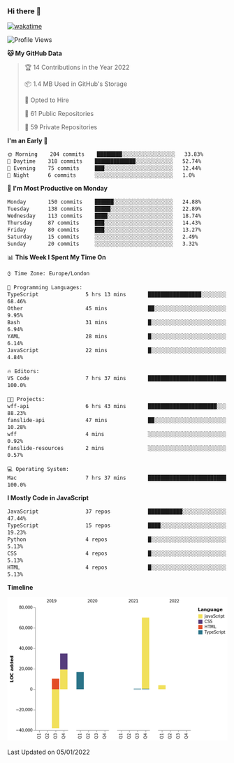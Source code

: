 ### Hi there 👋

[![wakatime](https://wakatime.com/badge/user/fbd6d84b-3d41-4f0d-b9de-9fbf06457c16.svg)](https://wakatime.com/@fbd6d84b-3d41-4f0d-b9de-9fbf06457c16)

<!--
**kkarimi/kkarimi** is a ✨ _special_ ✨ repository because its `README.md` (this file) appears on your GitHub profile.

Here are some ideas to get you started:

- 🔭 I’m currently working on ...
- 🌱 I’m currently learning ...
- 👯 I’m looking to collaborate on ...
- 🤔 I’m looking for help with ...
- 💬 Ask me about ...
- 📫 How to reach me: ...
- 😄 Pronouns: ...
- ⚡ Fun fact: ...
-->

<!--START_SECTION:waka-->
![Profile Views](http://img.shields.io/badge/Profile%20Views-6-blue)

**🐱 My GitHub Data** 

> 🏆 14 Contributions in the Year 2022
 > 
> 📦 1.4 MB Used in GitHub's Storage 
 > 
> 💼 Opted to Hire
 > 
> 📜 61 Public Repositories 
 > 
> 🔑 59 Private Repositories  
 > 
**I'm an Early 🐤** 

```text
🌞 Morning    204 commits    ████████░░░░░░░░░░░░░░░░░   33.83% 
🌆 Daytime    318 commits    █████████████░░░░░░░░░░░░   52.74% 
🌃 Evening    75 commits     ███░░░░░░░░░░░░░░░░░░░░░░   12.44% 
🌙 Night      6 commits      ░░░░░░░░░░░░░░░░░░░░░░░░░   1.0%

```
📅 **I'm Most Productive on Monday** 

```text
Monday       150 commits    ██████░░░░░░░░░░░░░░░░░░░   24.88% 
Tuesday      138 commits    █████░░░░░░░░░░░░░░░░░░░░   22.89% 
Wednesday    113 commits    ████░░░░░░░░░░░░░░░░░░░░░   18.74% 
Thursday     87 commits     ███░░░░░░░░░░░░░░░░░░░░░░   14.43% 
Friday       80 commits     ███░░░░░░░░░░░░░░░░░░░░░░   13.27% 
Saturday     15 commits     ░░░░░░░░░░░░░░░░░░░░░░░░░   2.49% 
Sunday       20 commits     ░░░░░░░░░░░░░░░░░░░░░░░░░   3.32%

```


📊 **This Week I Spent My Time On** 

```text
⌚︎ Time Zone: Europe/London

💬 Programming Languages: 
TypeScript               5 hrs 13 mins       █████████████████░░░░░░░░   68.46% 
Other                    45 mins             ██░░░░░░░░░░░░░░░░░░░░░░░   9.95% 
Bash                     31 mins             █░░░░░░░░░░░░░░░░░░░░░░░░   6.94% 
YAML                     28 mins             █░░░░░░░░░░░░░░░░░░░░░░░░   6.14% 
JavaScript               22 mins             █░░░░░░░░░░░░░░░░░░░░░░░░   4.84%

🔥 Editors: 
VS Code                  7 hrs 37 mins       █████████████████████████   100.0%

🐱‍💻 Projects: 
wff-api                  6 hrs 43 mins       ██████████████████████░░░   88.23% 
fanslide-api             47 mins             ██░░░░░░░░░░░░░░░░░░░░░░░   10.28% 
wff                      4 mins              ░░░░░░░░░░░░░░░░░░░░░░░░░   0.92% 
fanslide-resources       2 mins              ░░░░░░░░░░░░░░░░░░░░░░░░░   0.57%

💻 Operating System: 
Mac                      7 hrs 37 mins       █████████████████████████   100.0%

```

**I Mostly Code in JavaScript** 

```text
JavaScript               37 repos            ███████████░░░░░░░░░░░░░░   47.44% 
TypeScript               15 repos            ████░░░░░░░░░░░░░░░░░░░░░   19.23% 
Python                   4 repos             █░░░░░░░░░░░░░░░░░░░░░░░░   5.13% 
CSS                      4 repos             █░░░░░░░░░░░░░░░░░░░░░░░░   5.13% 
HTML                     4 repos             █░░░░░░░░░░░░░░░░░░░░░░░░   5.13%

```


**Timeline**

![Chart not found](https://raw.githubusercontent.com/kkarimi/kkarimi/main/charts/bar_graph.png) 


 Last Updated on 05/01/2022
<!--END_SECTION:waka-->
